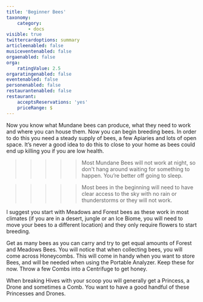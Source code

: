```yaml
---
title: 'Beginner Bees'
taxonomy:
    category:
        - docs
visible: true
twittercardoptions: summary
articleenabled: false
musiceventenabled: false
orgaenabled: false
orga:
    ratingValue: 2.5
orgaratingenabled: false
eventenabled: false
personenabled: false
restaurantenabled: false
restaurant:
    acceptsReservations: 'yes'
    priceRange: $
---
```


Now you know what Mundane bees can produce, what they need to work and where you can house them. Now you can begin breeding bees. In order to do this you need a steady supply of bees, a few Apiaries and lots of open space. It’s never a good idea to do this to close to your home as bees could end up killing you if you are low health. 

>>>>> Most Mundane Bees will not work at night, so don't hang around waiting for something to happen. You’re better off going to sleep.  

>>>>> Most bees in the beginning will need to have clear access to the sky with no rain or thunderstorms or they will not work.

I suggest you start with Meadows and Forest bees as these work in most climates (if you are in a desert, jungle or an Ice Biome, you will need to move your bees to a different location) and they only require flowers to start breeding. 

Get as many bees as you can carry and try to get equal amounts of Forest and Meadows Bees. You will notice that when collecting bees, you will come across Honeycombs. This will come in handy when you want to store Bees, and will be needed when using the Portable Analyzer. Keep these for now. Throw a few Combs into a Centrifuge to get honey.

When breaking Hives with your scoop you will generally get a Princess, a Drone and sometimes a Comb. You want to have a good handful of these Princesses and Drones.
